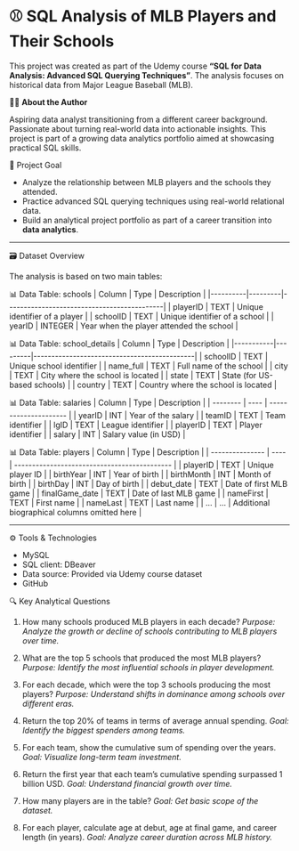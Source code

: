 # ⚾ SQL Analysis of MLB Players and Their Schools

This project was created as part of the Udemy course **“SQL for Data Analysis: Advanced SQL Querying Techniques”**. The analysis focuses on historical data from Major League Baseball (MLB). 

🙋‍♀️ **About the Author**

Aspiring data analyst transitioning from a different career background. Passionate about turning real-world data into actionable insights. This project is part of a growing data analytics portfolio aimed at showcasing practical SQL skills.

🎯 Project Goal

- Analyze the relationship between MLB players and the schools they attended.
- Practice advanced SQL querying techniques using real-world relational data.
- Build an analytical project portfolio as part of a career transition into **data analytics**.

---

 🗃️ Dataset Overview

The analysis is based on two main tables:

📊 Data Table: schools
| Column   | Type    | Description                                |
|----------|---------|--------------------------------------------|
| playerID | TEXT    | Unique identifier of a player              |
| schoolID | TEXT    | Unique identifier of a school              |
| yearID   | INTEGER | Year when the player attended the school   |

📊 Data Table: school_details
| Column    | Type    | Description                                 |
|-----------|---------|---------------------------------------------|
| schoolID  | TEXT    | Unique school identifier                    |
| name_full | TEXT    | Full name of the school                     |
| city      | TEXT    | City where the school is located            |
| state     | TEXT    | State (for US-based schools)                |
| country   | TEXT    | Country where the school is located         |

📊 Data Table: salaries
| Column   | Type | Description           |
| -------- | ---- | --------------------- |
| yearID   | INT  | Year of the salary    |
| teamID   | TEXT | Team identifier       |
| lgID     | TEXT | League identifier     |
| playerID | TEXT | Player identifier     |
| salary   | INT  | Salary value (in USD) |

📊 Data Table: players
| Column          | Type | Description                                  |
| --------------- | ---- | -------------------------------------------- |
| playerID        | TEXT | Unique player ID                             |
| birthYear       | INT  | Year of birth                                |
| birthMonth      | INT  | Month of birth                               |
| birthDay        | INT  | Day of birth                                 |
| debut_date      | TEXT | Date of first MLB game                       |
| finalGame_date  | TEXT | Date of last MLB game                        |
| nameFirst       | TEXT | First name                                   |
| nameLast        | TEXT | Last name                                    |
| ...             | ...  | Additional biographical columns omitted here |

---

⚙️ Tools & Technologies 
- MySQL
- SQL client: DBeaver
- Data source: Provided via Udemy course dataset
- GitHub

 🔍 Key Analytical Questions

1. How many schools produced MLB players in each decade?
   _Purpose: Analyze the growth or decline of schools contributing to MLB players over time._

2. What are the top 5 schools that produced the most MLB players? 
   _Purpose: Identify the most influential schools in player development._

3. For each decade, which were the top 3 schools producing the most players?
   _Purpose: Understand shifts in dominance among schools over different eras._
   
5. Return the top 20% of teams in terms of average annual spending.
    _Goal: Identify the biggest spenders among teams._

7. For each team, show the cumulative sum of spending over the years.
   _Goal: Visualize long-term team investment._

9. Return the first year that each team’s cumulative spending surpassed 1 billion USD.
   _Goal: Understand financial growth over time._

10. How many players are in the table?
    _Goal: Get basic scope of the dataset._

12. For each player, calculate age at debut, age at final game, and career length (in years). 
   _Goal: Analyze career duration across MLB history._
